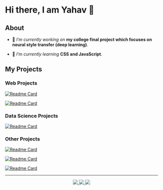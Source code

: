 # Hi there, I am Yahav 👋

## About

- 🔭 *I’m currently working on* **my college final project which focuses on neural style transfer (deep learning)**.

- 🌱 *I’m currently learning* **CSS and JavaScript**.

## My Projects

### Web Projects
[![Readme Card](https://github-readme-stats.vercel.app/api/pin/?username=Yahavba&repo=B7Fun)](https://github.com/anuraghazra/github-readme-stats)

[![Readme Card](https://github-readme-stats.vercel.app/api/pin/?username=Yahavba&repo=College-portal)](https://github.com/anuraghazra/github-readme-stats)

### Data Science Projects
[![Readme Card](https://github-readme-stats.vercel.app/api/pin/?username=Yahavba&repo=Simple-machine-learning-classifier-tool)](https://github.com/anuraghazra/github-readme-stats)

### Other Projects
[![Readme Card](https://github-readme-stats.vercel.app/api/pin/?username=Yahavba&repo=C-family-Compiler)](https://github.com/anuraghazra/github-readme-stats)

[![Readme Card](https://github-readme-stats.vercel.app/api/pin/?username=Yahavba&repo=Game-Box)](https://github.com/anuraghazra/github-readme-stats)

[![Readme Card](https://github-readme-stats.vercel.app/api/pin/?username=Yahavba&repo=Minesweeper)](https://github.com/anuraghazra/github-readme-stats)

---
<div>
   <p align="center">
      <a href="https://linkedin.com/in/YahavBarDavid" target="_blank">
         <img src="https://img.shields.io/badge/LinkedIn-0077B5?&style=flat&logo=linkedin&logoColor=white"/>
      </a>
      <a href="mailto:Yahav.BarDavid@gmail.com" target="_blank">
         <img src="https://img.shields.io/badge/Gmail-%23D14836.svg?&style=flat&logo=gmail&logoColor=white"/>
      </a>
	  <a href="https://wa.me/+9720509060730" target="_blank">
         <img src="https://img.shields.io/badge/WhatsApp-25D366?&style=flat&logo=whatsapp&logoColor=white"/>
      </a>
   </p>
</div>

<!--
**Yahavba/Yahavba** is a ✨ _special_ ✨ repository because its `README.md` (this file) appears on your GitHub profile.

Here are some ideas to get you started:

- 🔭 I’m currently working on ...
- 🌱 I’m currently learning ...
- 👯 I’m looking to collaborate on ...
- 🤔 I’m looking for help with ...
- 💬 Ask me about ...
- 📫 How to reach me: ...
- 😄 Pronouns: ...
- ⚡ Fun fact: ...
-->
